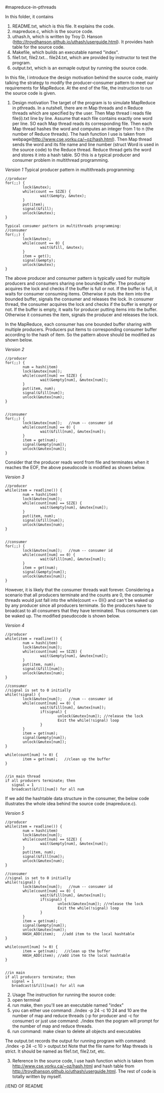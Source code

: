 #mapreduce-in-pthreads

In this folder, it contains 
   1) README.txt, which is this file. It explains the code.
   2) mapreduce.c, which is the source code.
   3) uthash.h, which is written by Troy D. Hanson (http://troydhanson.github.io/uthash/userguide.html). It provides hash table for the source code.
   4) Makefile, which builds an executable named "index".
   5) file1.txt, file2.txt... file24.txt, which are provided by instructor to test the program.
   6) output.txt, which is an exmaple output by running the source code.



In this file, I introduce the design motivation behind the source code, mainly talking the strategy to modify the producer-consumer pattern to meet our requirements for MapReduce. At the end of the file, the instruction to run the source code is given.

1.  Design motivation
The target of the program is to simulate MapReduce in pthreads. In a nutshell, there are m Map threads and n Reduce threads which are specified by the user. Then Map thread i reads file file(i).txt line by line. Assume that each file contains exactly one word per line. SO each Map thread reads its corresponding file. Then each Map thread hashes the word and computes an integer from 1 to n (the number of Reduce threads). The hash function I use is taken from webpage(http://www.cse.yorku.ca/~oz/hash.html). Then Map thread sends the word and its file name and line number (struct Word is used in the source code) to the Reduce thread. Reduce thread gets the word and stores it into a hash table. SO this is a typical producer and consumer problem in multithread programming.


*Version 1*
Typical producer pattern in multithreads programming:
```
//producer
for(;;) {
        lock(&mutex);
        while(count == SIZE) {
                wait(&empty, &mutex);
        }
        put(item);
        signal(&fill);
        unlock(&mutex);
}

Typical consumer pattern in multithreads programming:
//consumer
for(;;) {
        lock(&mutex);
        while(count == 0) {                
                wait(&fill, &mutex);
        }        
        item = get();
        signal(&empty);
        unlock(&mutex);
}
```

The above producer and consumer pattern is typically used for multiple producers and consumers sharing one bounded buffer. The producer acquires the lock and checks if the buffer is full or not. If the buffer is full, it waits for consumer consuming items. Otherwise it puts the item into the bounded buffer, signals the consumer and releases the lock. In consumer thread, the consumer acquires the lock and checks if the buffer is empty or not. If the buffer is empty, it waits for producer putting items into the buffer. Otherwise it consumes the item, signals the producer and releases the lock.



In the MapReduce, each consumer has one bounded buffer sharing with multiple producers. Producers put items to corresponding consumer buffer according to the hash of item. So the pattern above should be modified as shown below.

*Version 2*
```
//producer
for(;;) {
        num = hash(item)
        lock(&mutex[num]);
        while(count[num] == SIZE) {
                wait(&empty[num], &mutex[num]);
        }
        put(item, num);
        signal(&fill[num]);
        unlock(&mutex[num);
}


//consumer
for(;;) {
        lock(&mutex[num]);   //num -- consumer id
        while(count[num] == 0) {                
                wait(&fill[num], &mutex[num]);
        }        
        item = get(num);
        signal(&empty[num]);
        unlock(&mutex[num]);
}
```



Consider that the producer reads word from file and terminates when it reaches the EOF, the above pseudocode is modified as shown below.

*Version 3*
```
//producer
while(item = readline()) {
        num = hash(item)
        lock(&mutex[num]);
        while(count[num] == SIZE) {
                wait(&empty[num], &mutex[num]);
        }
        put(item, num);
        signal(&fill[num]);
        unlock(&mutex[num);
}


//consumer
for(;;) {
        lock(&mutex[num]);   //num -- consumer id
        while(count[num] == 0) {                
                wait(&fill[num], &mutex[num]);
        }
        item = get(num);
        signal(&empty[num]);
        unlock(&mutex[num]);
}

```

However, it is likely that the consumer threads wait forever. Considering a scenario that all producers terminate and the counts are 0, the consumer threads would just fall into the while(count == 0){} and can't be waked up by any producer since all producers ternimate. So the producers have to broadcast to all consumers that they have terminated. Thus consumers can be waked up. The modified pseudocode is shown below.

*Version 4*
```
//producer
while(item = readline()) {
        num = hash(item)
        lock(&mutex[num]);
        while(count[num] == SIZE) {
                wait(&empty[num], &mutex[num]);
        }
        put(item, num);
        signal(&fill[num]);
        unlock(&mutex[num);
}

//consumer
//signal is set to 0 initially
while(!signal) { 
        lock(&mutex[num]);   //num -- consumer id
        while(count[num] == 0) {                
                wait(&fill[num], &mutex[num]);
                if(signal) {
                        unlock(&mutex[num]); //release the lock
                        Exit the while(!signal) loop
                }        
        }
        item = get(num);
        signal(&empty[num]);
        unlock(&mutex[num]);
}

while(count[num] != 0) {
        item = get(num);   //clean up the buffer
}


//in main thread
if all producers terminate; then
   signal = 1
   broadcast(&fill[num]) for all num
```


If we add the hashtable data structure in the consumer, the below code illustrates the whole idea behind the source code (mapreduce.c).

*Version 5* 
```
//producer
while(item = readline()) {
        num = hash(item)
        lock(&mutex[num]);
        while(count[num] == SIZE) {
                wait(&empty[num], &mutex[num]);
        }
        put(item, num);
        signal(&fill[num]);
        unlock(&mutex[num);
}

//consumer
//signal is set to 0 initially
while(!signal) { 
        lock(&mutex[num]);   //num -- consumer id
        while(count[num] == 0) {                
                wait(&fill[num], &mutex[num]);
                if(signal) {
                        unlock(&mutex[num]); //release the lock
                        Exit the while(!signal) loop
                }        
        }
        item = get(num);
        signal(&empty[num]);
        unlock(&mutex[num]);
        HASH_ADD(item);   //add item to the local hashtable
}

while(count[num] != 0) {
        item = get(num);   //clean up the buffer
        HASH_ADD(item); //add item to the local hashtable
}


//in main 
if all producers terminate; then
   signal = 1
   broadcast(&fill[num]) for all num
```

2.  Usage
The instruction for running the source code:
   1. open terminal
   2. run make, then you'll see an executable named "index"
   3. you can either use command: ./index -p 24 -c 10
         24 and 10 are the number of map and reduce threads (-p for producer and -c for consumer)
      or just use command: ./index
         then the pogram will prompt for the number of map and reduce threads.
   4. run command: make clean
         to delete all objects and executables

The output.txt records the output for running program with command: ./index -p 24 -c 10 > output.txt
Note that the file name for Map threads is strict. It should be named as file1.txt, file2.txt, etc.


3.  Reference
In the source code, I use hash function which is taken from http://www.cse.yorku.ca/~oz/hash.html and hash table from http://troydhanson.github.io/uthash/userguide.html. The rest of code is totally written by myself.

//END OF README
